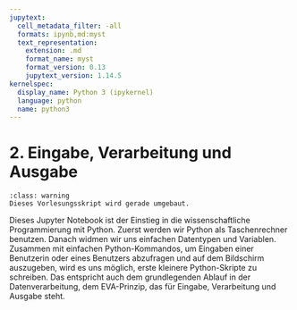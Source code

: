 ```yaml
---
jupytext:
  cell_metadata_filter: -all
  formats: ipynb,md:myst
  text_representation:
    extension: .md
    format_name: myst
    format_version: 0.13
    jupytext_version: 1.14.5
kernelspec:
  display_name: Python 3 (ipykernel)
  language: python
  name: python3
---
```


# 2. Eingabe, Verarbeitung und Ausgabe

```{admonition} Hinweise zur Vorlesung Objektorientierte Programmierung im WiSe 2025/26
:class: warning
Dieses Vorlesungsskript wird gerade umgebaut.
```

Dieses Jupyter Notebook ist der Einstieg in die wissenschaftliche Programmierung
mit Python. Zuerst werden wir Python als Taschenrechner benutzen. Danach widmen
wir uns einfachen Datentypen und Variablen. Zusammen mit einfachen
Python-Kommandos, um Eingaben einer Benutzerin oder eines Benutzers abzufragen
und auf dem Bildschirm auszugeben, wird es uns möglich, erste kleinere
Python-Skripte zu schreiben. Das entspricht auch dem grundlegenden Ablauf in der
Datenverarbeitung, dem EVA-Prinzip, das für Eingabe, Verarbeitung und Ausgabe
steht.
